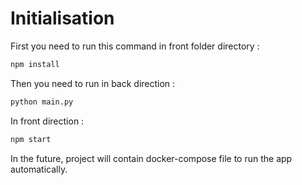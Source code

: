 # Initialisation

First you need to run this command in front folder directory :

```bash
npm install
```
 
Then you need to run in back direction :

```bash
python main.py
```

In front direction :

```bash
npm start
```

In the future, project will contain docker-compose file to run the app automatically.
